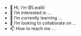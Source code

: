 - 👋 Hi, I’m @Lwalili
- 👀 I’m interested in ...
- 🌱 I’m currently learning ...
- 💞️ I’m looking to collaborate on ...
- 📫 How to reach me ...

<!---
Lwalili/Lwalili is a ✨ special ✨ repository because its `README.md` (this file) appears on your GitHub profile.
You can click the Preview link to take a look at your changes.
--->

